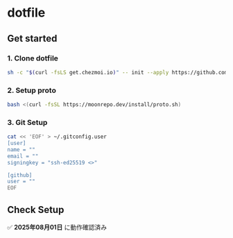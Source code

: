 # dotfile

## Get started

### 1. Clone dotfile

```bash
sh -c "$(curl -fsLS get.chezmoi.io)" -- init --apply https://github.com/ageha734/dotfile.git
```

### 2. Setup proto

```bash
bash <(curl -fsSL https://moonrepo.dev/install/proto.sh)
```

### 3. Git Setup

```bash
cat << 'EOF' > ~/.gitconfig.user
[user]
name = ""
email = ""
signingkey = "ssh-ed25519 <>"

[github]
user = ""
EOF
```

## Check Setup

✅ **2025年08月01日** に動作確認済み
